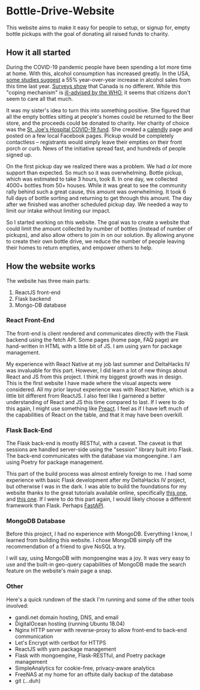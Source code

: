 # Bottle-Drive-Website
This website aims to make it easy for people to setup, or signup for, empty bottle pickups with the goal of donating all raised funds to charity.

## How it all started
During the COVID-19 pandemic people have been spending a lot more time at home. With this, alcohol consumption has increased greatly. In the USA, [some studies suggest](https://apnews.com/c407ecb931c6c528b4cceb0ecc216f0c) a 55% year-over-year increase in alcohol sales from this time last year. [Surveys show](https://www.ccsa.ca/sites/default/files/2020-04/CCSA-NANOS-Alcohol-Consumption-During-COVID-19-Report-2020-en.pdf) that Canada is no different. While this "coping mechanism" is [ill-advised by the WHO](http://www.euro.who.int/__data/assets/pdf_file/0010/437608/Alcohol-and-COVID-19-what-you-need-to-know.pdf), it seems that citizens don't seem to care all that much.

It was my sister's idea to turn this into something positive. She figured that all the empty bottles sitting at people's homes could be returned to the Beer store, and the proceeds could be donated to charity. Her charity of choice was the [St. Joe's Hospital COVID-19 fund](https://secure3.convio.net/stjoca/site/SPageNavigator/westendheroes_home.html). She created a [calendly](https://calendly.com/) page and posted on a few local Facebook pages. Pickup would be completely contactless – registrants would simply leave their empties on their front porch or curb. News of the initiative spread fast, and hundreds of people signed up.

On the first pickup day we realized there was a problem. We had *a lot* more support than expected. So much so it was overwhelming. Bottle pickup, which was estimated to take 3 hours, took 8. In one day, we collected 4000+ bottles from 50+ houses. While it was great to see the community rally behind such a great cause, this amount was overwhelming. It took 6 full days of bottle sorting and returning to get through this amount. The day after we finished was another scheduled pickup day. We needed a way to limit our intake without limiting our impact.

So I started working on this website. The goal was to create a website that could limit the amount collected by number of bottles (instead of number of pickups), and also allow others to join in on our solution. By allowing anyone to create their own bottle drive, we reduce the number of people leaving their homes to return empties, and empower others to help.

## How the website works
The website has three main parts:

 1. ReactJS front-end
 2. Flask backend
 3. Mongo-DB database

### React Front-End
The front-end is client rendered and communicates directly with the Flask backend using the fetch API. Some pages (home page, FAQ page) are hand-written in HTML with a little bit of JS. I am using yarn for package management.

My experience with React Native at my job last summer and DeltaHacks IV was invaluable for this part. However, I did learn a lot of new things about React and JS from this project. I think my biggest growth was in design. This is the first website I have made where the visual aspects were considered. All my prior layout experience was with React Native, which is a little bit different from ReactJS. I also feel like I garnered a better understanding of React and JS this time compared to last. If I were to do this again, I might use something like [Preact](https://github.com/preactjs/preact). I feel as if I have left much of the capabilities of React on the table, and that it may have been overkill.

### Flask Back-End
The Flask back-end is mostly RESTful, with a caveat. The caveat is that sessions are handled server-side using the "session" library built into Flask. The back-end communicates with the database via mongoengine. I am using Poetry for package management. 

This part of the build process was almost entirely foreign to me. I had some experience with basic Flask development after my DeltaHacks IV project, but otherwise I was in the dark. I was able to build the foundations for my website thanks to the great tutorials available online, specifically [this one](https://blog.miguelgrinberg.com/post/how-to-deploy-a-react--flask-project), and [this one](https://dev.to/paurakhsharma/flask-rest-api-part-1-using-mongodb-with-flask-3g7d). If I were to do this part again, I would likely choose a different framework than Flask. Perhaps [FastAPI](https://fastapi.tiangolo.com/). 

### MongoDB Database
Before this project, I had no experience with MongoDB. Everything I know, I learned from building this website. I chose MongoDB simply off the recommendation of a friend to give NoSQL a try. 

I will say, using MongoDB with mongoengine was a joy. It was very easy to use and the built-in geo-query capabilities of MongoDB made the search feature on the website's main page a snap.

### Other
Here's a quick rundown of the stack I'm running and some of the other tools involved:

 - gandi.net domain hosting, DNS, and email
 - DigitalOcean hosting (running Ubuntu 18.04)
 - Nginx HTTP server with reverse-proxy to allow front-end to back-end communication
 - Let's Encrypt with certbot for HTTPS
 - ReactJS with yarn package management
 - Flask with mongoengine, Flask-RESTful, and Poetry package management
 - SimpleAnalytics for cookie-free, privacy-aware analytics
 - FreeNAS at my home for an offsite daily backup of the database
 - git (...duh)